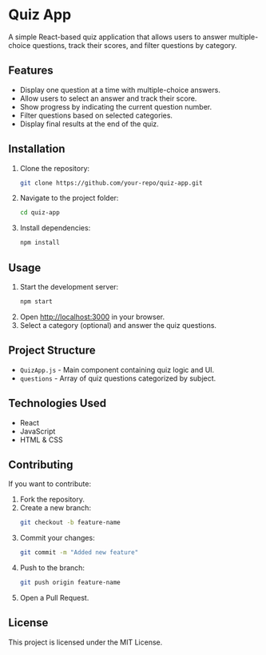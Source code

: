 # Quiz App

A simple React-based quiz application that allows users to answer multiple-choice questions, track their scores, and filter questions by category.

## Features
- Display one question at a time with multiple-choice answers.
- Allow users to select an answer and track their score.
- Show progress by indicating the current question number.
- Filter questions based on selected categories.
- Display final results at the end of the quiz.

## Installation
1. Clone the repository:
   ```sh
   git clone https://github.com/your-repo/quiz-app.git
   ```
2. Navigate to the project folder:
   ```sh
   cd quiz-app
   ```
3. Install dependencies:
   ```sh
   npm install
   ```

## Usage
1. Start the development server:
   ```sh
   npm start
   ```
2. Open [http://localhost:3000](http://localhost:3000) in your browser.
3. Select a category (optional) and answer the quiz questions.

## Project Structure
- `QuizApp.js` - Main component containing quiz logic and UI.
- `questions` - Array of quiz questions categorized by subject.

## Technologies Used
- React
- JavaScript
- HTML & CSS

## Contributing
If you want to contribute:
1. Fork the repository.
2. Create a new branch:
   ```sh
   git checkout -b feature-name
   ```
3. Commit your changes:
   ```sh
   git commit -m "Added new feature"
   ```
4. Push to the branch:
   ```sh
   git push origin feature-name
   ```
5. Open a Pull Request.

## License
This project is licensed under the MIT License.


